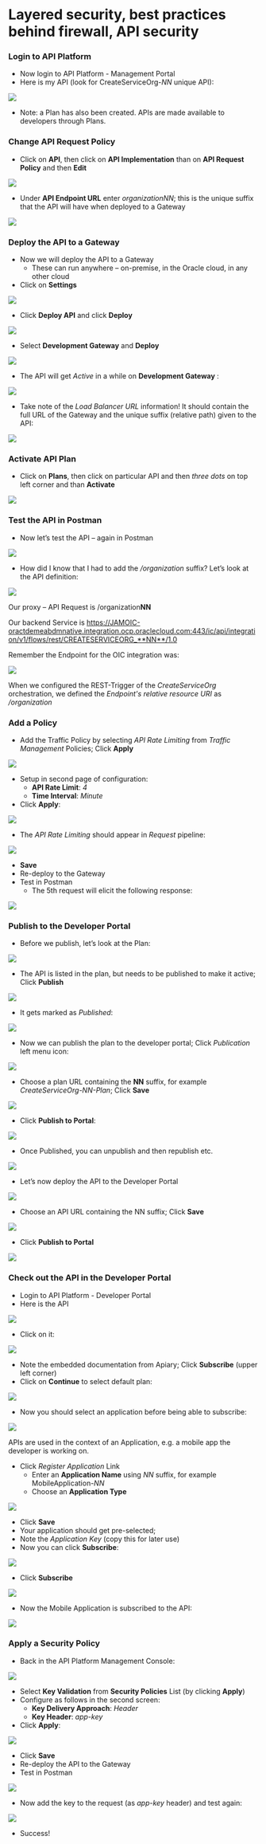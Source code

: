 # Layered security, best practices behind firewall, API security

### Login to API Platform

- Now login to API Platform - Management Portal
- Here is my API (look for CreateServiceOrg-*NN* unique API):

![](images/apip/image010.png)



- Note: a Plan has also been created. APIs are made available to developers through Plans.



### Change API Request Policy

- Click on **API**, then click on **API Implementation** than on **API Request Policy** and then **Edit**

![](images/apip/image020.png)



- Under **API Endpoint URL** enter *organizationNN*; this is the unique suffix that the API will have when deployed to a Gateway

![](images/apip/image030.png)



### Deploy the API to a Gateway

- Now we will deploy the API to a Gateway
  - These can run anywhere – on-premise, in the Oracle cloud, in any other cloud
- Click on **Settings**

![](images/apip/image040.png)



- Click **Deploy API** and click **Deploy**

![](images/apip/image050.png)

- Select **Development Gateway** and **Deploy**


![](images/apip/image060.png)



- The API will get *Active* in a while on **Development Gateway** :

![](images/apip/image070.png)



- Take note of the *Load Balancer URL* information! It should contain the full URL of the Gateway and the unique suffix (relative path) given to the API:

![](images/apip/image071.png)



### Activate API Plan

- Click on **Plans**, then click on particular API and then *three dots* on top left corner and than **Activate**

![](images/apip/image080.png)



### Test the API in Postman

- Now let’s test the API – again in Postman

![](images/apip/image090.png)



- How did I know that I had to add the */organization* suffix? Let’s look at the API definition:

![](images/apip/image100.png)



Our proxy – API Request is /organization**NN**

Our backend Service is https://JAMOIC-oractdemeabdmnative.integration.ocp.oraclecloud.com:443/ic/api/integration/v1/flows/rest/CREATESERVICEORG_**NN**/1.0

Remember the Endpoint for the OIC integration was:

![](images/apip/image105.png)

When we configured the REST-Trigger of the *CreateServiceOrg* orchestration, we defined the *Endpoint's relative resource URI* as */organization*



### Add a Policy

- Add the Traffic Policy by selecting *API Rate Limiting* from *Traffic Management* Policies; Click **Apply**

![](images/apip/image110.png)



- Setup in second page of configuration:
  - **API Rate Limit**: *4*
  - **Time Interval**: *Minute*
- Click **Apply**:

![](images/apip/image120.png)



- The *API Rate Limiting* should appear in *Request* pipeline:

![](images/apip/image130.png)



- **Save**
- Re-deploy to the Gateway
- Test in Postman
  - The 5th request will elicit the following response:

![](images/apip/image140.png)



### Publish to the Developer Portal

- Before we publish, let’s look at the Plan:

![](images/apip/image150.png)



- The API is listed in the plan, but needs to be published to make it active; Click **Publish**

![](images/apip/image160.png)



- It gets marked as *Published*:

![](images/apip/image170.png)



- Now we can publish the plan to the developer portal; Click *Publication* left menu icon:

![](images/apip/image180.png)



- Choose a plan URL containing the **NN** suffix, for example *CreateServiceOrg-NN-Plan*; Click **Save**

![](images/apip/image190.png)



- Click **Publish to Portal**:

![](images/apip/image195.png)



- Once Published, you can unpublish and then republish etc.

![](images/apip/image200.png)



- Let’s now deploy the API to the Developer Portal

![](images/apip/image210.png)



- Choose an API URL containing the NN suffix; Click **Save**

![](images/apip/image220.png)



- Click **Publish to Portal**

![](images/apip/image230.png)



### Check out the API in the Developer Portal

- Login to API Platform - Developer Portal
- Here is the API

![](images/apip/image240.png)



- Click on it:

![](images/apip/image250.png)



- Note the embedded documentation from Apiary; Click **Subscribe** (upper left corner)
- Click on **Continue** to select default plan:

![](images/apip/image260.png)



- Now you should select an application before being able to subscribe:


![](images/apip/image270.png)



APIs are used in the context of an Application, e.g. a mobile app the developer is working on.

- Click *Register Application* Link
  - Enter an **Application Name** using *NN* suffix, for example MobileApplication-*NN*
  - Choose an **Application Type**

![](images/apip/image280.png)



- Click **Save**
- Your application should get pre-selected;
- Note the *Application Key* (copy this for later use)
- Now you can click **Subscribe**:

![](images/apip/image285.png)



- Click **Subscribe**

![](images/apip/image290.png)



- Now the Mobile Application is subscribed to the API:

![](images/apip/image300.png)



### Apply a Security Policy

- Back in the API Platform Management Console:

![](images/apip/image310.png)



- Select **Key Validation** from **Security Policies** List (by clicking **Apply**)
- Configure as follows in the second screen:
  - **Key Delivery Approach**: *Header*
  - **Key Header**: *app-key*
- Click **Apply**:

![](images/apip/image320.png)



- Click **Save**
- Re-deploy the API to the Gateway
- Test in Postman

![](images/apip/image330.png)



- Now add the key to the request (as *app-key* header) and test again:

![](images/apip/image340.png)



- Success!
